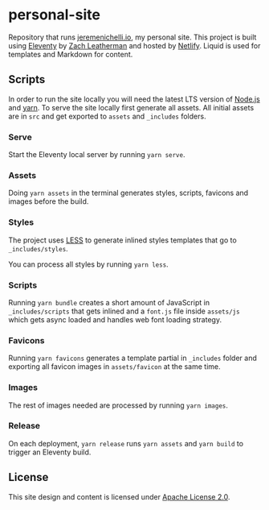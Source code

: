 # personal-site

Repository that runs [jeremenichelli.io](https://jeremenichelli.io), my personal site. This project is built using [Eleventy](//11ty.com) by [Zach Leatherman](//github.com/zachleat) and hosted by [Netlify](//netlify.com). Liquid is used for templates and Markdown for content.

## Scripts

In order to run the site locally you will need the latest LTS version of [Node.js](https://nodejs.org) and [yarn](//yarnpkg.com). To serve the site locally first generate all assets. All initial assets are in `src` and get exported to `assets` and `_includes` folders.

### Serve

Start the Eleventy local server by running `yarn serve`.

### Assets

Doing `yarn assets` in the terminal generates styles, scripts, favicons and images before the build.

### Styles

The project uses [LESS](//lesscss.org) to generate inlined styles templates that go to `_includes/styles`.

You can process all styles by running `yarn less`.

### Scripts

Running `yarn bundle` creates a short amount of JavaScript in `_includes/scripts` that gets inlined and a `font.js` file inside `assets/js` which gets async loaded and handles web font loading strategy.

### Favicons

Running `yarn favicons` generates a template partial in `_includes` folder and exporting all favicon images in `assets/favicon` at the same time.

### Images

The rest of images needed are processed by running `yarn images`.

### Release

On each deployment, `yarn release` runs `yarn assets` and `yarn build` to trigger an Eleventy build.

## License

This site design and content is licensed under [Apache License 2.0](https://choosealicense.com/licenses/apache-2.0/).
